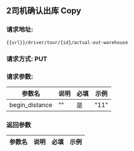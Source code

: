 ## 2司机确认出库 Copy
### 请求地址:
```
{{url}}/driver/tour/{id}/actual-out-warehouse
```
### 请求方式: PUT  
### 请求参数:  

|参数名|说明|必填|示例|  
 |---|---|---|---|  
|begin_distance|""|是|"11"|  
### 返回参数  

|参数名|说明|必填|示例|  
 |---|---|---|---|  
